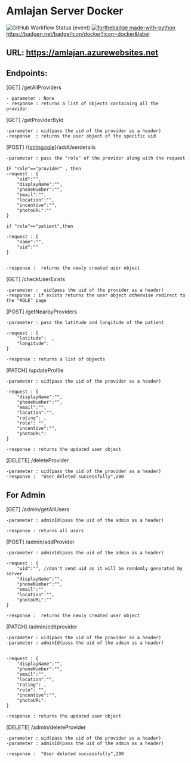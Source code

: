 # Amlajan Server Docker

![GitHub Workflow Status (event)](https://img.shields.io/github/workflow/status/ADRE9/amlajan-server_quart/Linux_Container_Python_Workflow?event=push&style=for-the-badge)
[![forthebadge made-with-python](http://ForTheBadge.com/images/badges/made-with-python.svg)](https://www.python.org/)
https://badgen.net/badge/icon/docker?icon=docker&label

## URL: https://amlajan.azurewebsites.net

## Endpoints:

[GET] /getAllProviders

    - parameter : None
    - response : returns a list of objects containing all the
    provider

[GET] /getProviderById

    -parameter : uid(pass the uid of the provider as a header)
    -response  : returns the user object of the specific uid

[POST] /{<string:role>}/addUserdetails

    -parameter : pass the "role" of the provider along with the request

    IF "role"=="provider" , then
    -request : {
        "uid":"",
        "displayName":"",
        "phoneNumber":"",
        "email":"",
        "location":"",
        "incentive":"",
        "photoURL":""
    }

    if "role"=="patient",then

    -request : {
        "name":"",
        "uid":""
    }


    -response :  returns the newly created user object

[GET] /checkUserExists

    -parameter :  uid(pass the uid of the provider as a header)
    -response : if exists returns the user object otherwise redirect to the "ROLE" page

[POST] /getNearbyProviders

    -parameter : pass the latitude and longitude of the patient

    -request : {
        "latitude":  ,
        "longitude":
    }

    -response : returns a list of objects

[PATCH] /updateProfile

    -parameter : uid(pass the uid of the provider as a header)

    -request : {
        "displayName":"",
        "phoneNumber":"",
        "email":"",
        "location":"",
        "rating": ,
        "role": "",
        "incentive":"",
        "photoURL":
    }

    -response : returns the updated user object

[DELETE] /deleteProvider

    -parameter : uid(pass the uid of the provider as a header)
    -response :  "User deleted successfully",200

## For Admin

[GET] /admin/getAllUsers

    -parameter : adminId(pass the uid of the admin as a header)

    -response : returns all users

[POST] /admin/addProvider

    -parameter : adminId(pass the uid of the admin as a header)

    -request : {
        "uid":"", //don't send uid as it will be rendomly generated by server
        "displayName":"",
        "phoneNumber":"",
        "email":"",
        "location":"",
        "photoURL":""
    }

    -response :  returns the newly created user object

[PATCH] /admin/editprovider

    -parameter : uid(pass the uid of the provider as a header)
    -parameter : adminId(pass the uid of the admin as a header)


    -request : {
        "displayName":"",
        "phoneNumber":"",
        "email":"",
        "location":"",
        "rating": ,
        "role": "",
        "incentive":"",
        "photoURL":
    }

    -response : returns the updated user object

[DELETE] /admin/deleteProvider

    -parameter : uid(pass the uid of the provider as a header)
    -parameter : adminId(pass the uid of the admin as a header)

    -response :  "User deleted successfully",200

